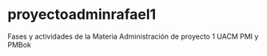 # proyectoadminrafael1
Fases y actividades de la Materia Administración de proyecto 1 UACM PMI y PMBok
